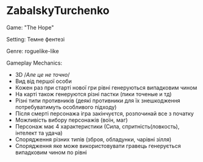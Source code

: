 # ZabalskyTurchenko
Game: "The Hope"

Setting: Темне фентезі

Genre: roguelike-like

Gameplay Mechanics:

- 3D /*Але це не точно*/
- Вид від першої особи
- Кожен раз при старті нової гри рівні генеруються випадковим чином
- На карті також генеруются різні пастки (пики точеные и тд)
- Різні типи противників (деякі противники для їх знешкодження потребуватимуть особливого підходу)
- Після смерті персонажа ігра закінчуєтся, розпочинай все з початку
- Можливість вибору персонажів (воїн, маг)
- Персонаж має 4 характеристики (Сила, спритність(ловкость), інтелект та удача)
- Спорядження різних типів (зброя, обладунки, чарівні зілля)
- Спорядження яке може використовувати гравець генерується випадковим чином по рівні
